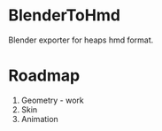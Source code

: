 # BlenderToHmd
Blender exporter for heaps hmd format.

# Roadmap
1. Geometry - work
2. Skin
3. Animation
